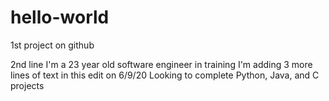 # hello-world
1st project on github

2nd line
I'm a 23 year old software engineer in training
I'm adding 3 more lines of text in this edit on 6/9/20
Looking to complete Python, Java, and C projects
